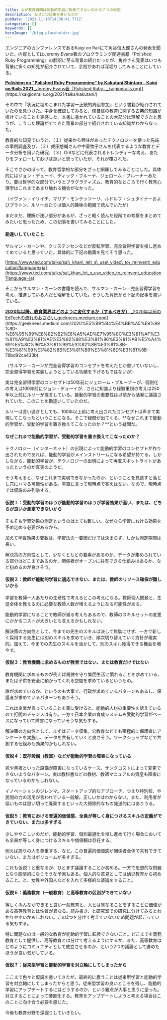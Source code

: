 ```yaml
---
title: なぜ教育機関は能動的学習に転換できないのかの７つの仮説
description: なぜこの記事を書いたのか
pubDate: '2021-11-10T14:36:41.771Z'
categories: []
keywords: []
heroImage: '/blog-placeholder.jpg'
---
```


エンジニアのカンファレンスであるKaigi on Railにて角谷信太郎さんの発表を聞いた。内容としてはJeremy Evans著のプログラミング関連書籍『Polished Ruby Programming』の翻訳に至る背景の紹介だったが、角谷さん発表はいつも背景に多くの知見が紹介されていて、余裕があれば深堀りしてみることにしている。

[**Polishing on "Polished Ruby Programming" by Kakutani Shintaro - Kaigi on Rails 2021**
_Jeremy Evans著『Polished Ruby…_kaigionrails.org](https://kaigionrails.org/2021/talks/kakutani/ "https://kaigionrails.org/2021/talks/kakutani/")[](https://kaigionrails.org/2021/talks/kakutani/)

その中で『状況に埋めこまれた学習ー正統的周辺参加』という書籍が紹介されていたのを見つけた。中身を確認してみると、僕自信の教育に関する古典的知識が掛けていることを実感した。本書に書かれていることの大部分は理解できたと思うが、こうした理論がでてきた背景の部分で紹介されている知識がわからなった。

教育的な知見でいうと、（１）従来から興味があったテクノロジーを使った先端の事例調査及び、（２）成田悠輔さんや中室牧子さんを代表するような教育とデータ分析を用いた研究、（３）Gritなどに代表されるトレンディーな考え、あたりをフォローしておけば良いと思っていたが、それが覆された。

そこでさかのぼって、教育哲学的な部分をざっと網羅してみることにした。具体的にはジョン・デューイ、ディック・ブルーナ、ジェローム・ブルーナーあたり。要は哲学的な部分でいうとプラグラティズム、教育的なところで行く教育心理学はこれまであまり触れる機会がなかった。

（イヴァン・イリイチ、マリア・モンテッソーリ、ルドルフ・シュタイナーおよびプラトン、ルソーあたりは個人的趣味の範囲で読んでいたが）

まだまだ、理解が浅い部分があるが、ざっと軽く読んだ段階での考察をまとめてみたいと思ったため、この記事を書いてみることにした。

#### 勘違いしていたこと

サルマン・カーンや、クリステンセンなどが反転学習、完全習得学習を推し進めてめていると思っていた。具体的に下記の動画を見てそう思った。

[https://www.ted.com/talks/sal\_khan\_let\_s\_use\_video\_to\_reinvent\_education?language=ja](https://www.ted.com/talks/sal_khan_let_s_use_video_to_reinvent_education?language=ja)

そこからサルマン・カーンの書籍を読んで、サルマン・カーン＝完全習得学習を考え、推進している人だと理解をしていた。そうした背景から下記の記事を書いている。

[**2020年以降、教育業界はどのように変化するか（するべきか）**
_2020年以前のEdTechの流れのおさらい_geeknees.medium.com](https://geeknees.medium.com/2020%E5%B9%B4%E4%BB%A5%E9%99%8D-%E6%95%99%E8%82%B2%E6%A5%AD%E7%95%8C%E3%81%AF%E3%81%A9%E3%81%AE%E3%82%88%E3%81%86%E3%81%AB%E5%A4%89%E5%8C%96%E3%81%99%E3%82%8B%E3%81%8B-%E3%81%99%E3%82%8B%E3%81%B9%E3%81%8D%E3%81%8B-78bd92ca433b "https://geeknees.medium.com/2020%E5%B9%B4%E4%BB%A5%E9%99%8D-%E6%95%99%E8%82%B2%E6%A5%AD%E7%95%8C%E3%81%AF%E3%81%A9%E3%81%AE%E3%82%88%E3%81%86%E3%81%AB%E5%A4%89%E5%8C%96%E3%81%99%E3%82%8B%E3%81%8B-%E3%81%99%E3%82%8B%E3%81%B9%E3%81%8D%E3%81%8B-78bd92ca433b")[](https://geeknees.medium.com/2020%E5%B9%B4%E4%BB%A5%E9%99%8D-%E6%95%99%E8%82%B2%E6%A5%AD%E7%95%8C%E3%81%AF%E3%81%A9%E3%81%AE%E3%82%88%E3%81%86%E3%81%AB%E5%A4%89%E5%8C%96%E3%81%99%E3%82%8B%E3%81%8B-%E3%81%99%E3%82%8B%E3%81%B9%E3%81%8D%E3%81%8B-78bd92ca433b)

（サルマン・カーンが完全習得学習のコンセプトを考えたとか書いていないし、完全習得学習を実装しようとしている功績を下げるもではないが）

実は完全習得学習のコンセプトは50年前にジェローム・ブルーナーが、個別化の考えは100年前にジョン・デューイが、さらに知識より経験重視の考えは250年以上前にルソーが提言している。能動的学習の重要性は以前から活発に議論されていた、このことを勘違いしていたのだ。

ルソーは言い過ぎとしても、100年以上前に考え出されたコンセプトは声まで実現してこなったということになる。そこで疑問が出てくる、**なぜこれまで能動的学習が、受動的学習を置き換えてこなったのか？**という疑問だ。

#### **なぜこれまで能動的学習が、受動的学習を置き換えてこなったのか？**

テクノロジー（インターネット）の出現によって能動的学習のコンセプトが作り出されたのであれば、能動的学習がメインストリームになる希望が持てる。しかしながら、能動的学習が、テクノロジーの出現によって再度スポットライトがあったというのが真実のようだ。

そう考えると、なぜこれまで実現できなかったのか、ということを見逃すと落とし穴にハマる可能性がある。率直に言って現時点で答えはない。なので、現時点では仮説のみ列挙する。

#### 仮説１：受動的学習のほうが能動的学習のほうが学習効果が高い、または、どちらが良いか測定できないから

そもそも学習効果の測定というのはとても難しい。なぜなら学習における効果を予め定める必要があるから。

加えて学習効果の変数は、学習法の一要因だけでは決まらず、しかも測定期間は長い。

解決策の方向性として、少なくともどの要素があるのか、データが集められている部分はどこまであるのか、関係者がオープンに共有できる仕組みはあるか、など初めるのが良さそう。

#### 仮説２：教師が能動的学習に適応できない、または、教師のリソース確保が難しいから

学習を教師一人あたりの生産性で考えるとこの考えになる。教師個人問題と、生徒全体を教えるのに必要な教師人数が増えるようになる可能性がある。

能動的学習になることで教師が減る考えもあるので、教師のスキルセットの変更にかかるコストが大きいとも言えるかもしれない。

解決策の方向性として、今までの先生のスキルは決して無駄にせず、一方で新しく採用する先生には別のスキルを求めていき、順次切り替えていく方針が現実的。加えて、今までの先生のスキルを活かして、別のスキル獲得できる機会を増やす。

#### 仮説３：教育機関に求めるものが教育ではない、または教育だけではない

教育機関に求めるものが例えば規律を守り集団生活に慣れることを求めている、または子供を安全に預かってくれる空間を求めているというもの。

誰が求めているか、というのも大事で、行政が求めているパターンもあるし、保護者が求めているパターンもありそう。

これは企業が言っていることを真に受けると、能動的人材の重要性を訴えているので打開のチャンスは有り。一方で日本企業の育成システムも受動的学習がベースになっていて障害になっていそうな気もする。

解決策の方向性として、まずはデータ収集。公教育などでも積極的に保護者にアンケートを実施し、データを共有していくと良さそう。ワークショップなどで共創する仕組みも効果的かもしれない。

#### 仮説４：既存設備（教室）などが能動的学習の障害になっている

机や黒板といった設備が障害になっているケース。サンクコストによって変更できないようなパターン。実は教科書などの教材、教師マニュアルの資産も障害になっているのかもしれない。

イノベーションのジレンマ。スタートアップ的なアプローチ、つまり特別校、や民間の力の活用が言われている一般解。正しいかはわからない。また、利用者が低いものは思い切って廃棄するといった大掃除的なもの発送的にはありうる。

#### 仮説５：教育における普遍的価値感、全員が等しく身につけるスキルの定義ができていない、または多すぎる

少しややこしいのだが、能動的学習、個別最適化を推し進めて行く場合においても全員が等しく身につけるスキルや価値観は存在する。

例えば周りの人を尊重する、など。この普遍的価値感が関係者全体で共有できていない、またはボリュームが多すぎる。

これも仮説１と重なるが、ひとまず議論することか初める。一方で思想的な問題となり感情的になりそうな予測もある。個人的な意見としては幼児教育から初めること。と、女性や外国人などを入れて多様的な議論をすること。

#### 仮説６：義務教育（一般教育）と高等教育の区別ができていない

等しくみんなができると良い一般教育と、人とは異なることをすることに価値がある高等教育とは性質が異なる。読み書き、と研究室での研究に分けてみるとわかりやすいかもしれない。この2つを分けて考えていないため問題が起こっている気もする。

特に問題なのは一般的な教育が能動的学習に転換できないこと。どこまでを義務教育として提供し、高等教育とは分けて考えるようにするか、また、高等教育はどのようにコミュニティとして成立させるのか、という2つの議論として進めたほうが良い気がしている。

#### 仮説７：従来型学習と能動的学習を対立軸にしてしまったから

ここまで色々と仮説を書いてきたが、最終的に思うことは従来型学習と能動的学習を対立軸にしてしまったからと思う。従来型学習の良いところを残し、能動的学習にアップデートするにはどうするのか、という観点が大事と思うに至った。対立することによって硬直化する。教育をアップデートしようと考える場合はこのことに向き合う必要を感じた。

今後も教育分野を深堀りしていきたい。